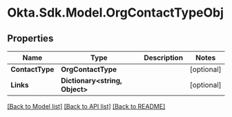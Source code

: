# Okta.Sdk.Model.OrgContactTypeObj

## Properties

Name | Type | Description | Notes
------------ | ------------- | ------------- | -------------
**ContactType** | **OrgContactType** |  | [optional] 
**Links** | **Dictionary&lt;string, Object&gt;** |  | [optional] 

[[Back to Model list]](../README.md#documentation-for-models) [[Back to API list]](../README.md#documentation-for-api-endpoints) [[Back to README]](../README.md)


